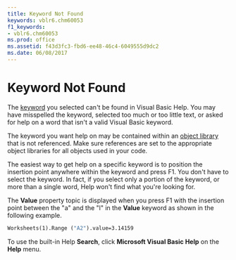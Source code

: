 ```yaml
---
title: Keyword Not Found
keywords: vblr6.chm60053
f1_keywords:
- vblr6.chm60053
ms.prod: office
ms.assetid: f43d3fc3-fbd6-ee48-46c4-6049555d9dc2
ms.date: 06/08/2017
---
```



# Keyword Not Found

The [keyword](../Glossary/vbe-glossary.md) you selected can't be found in Visual Basic Help. You may have misspelled the keyword, selected too much or too little text, or asked for help on a word that isn't a valid Visual Basic keyword.

The keyword you want help on may be contained within an [object library](../Glossary/vbe-glossary.md) that is not referenced. Make sure references are set to the appropriate object libraries for all objects used in your code.

The easiest way to get help on a specific keyword is to position the insertion point anywhere within the keyword and press F1. You don't have to select the keyword. In fact, if you select only a portion of the keyword, or more than a single word, Help won't find what you're looking for.

The  **Value** property topic is displayed when you press F1 with the insertion point between the "a" and the "l" in the **Value** keyword as shown in the following example.



```vb
Worksheets(1).Range ("A2").value=3.14159 

```

To use the built-in Help  **Search**, click **Microsoft Visual Basic Help** on the **Help** menu.



